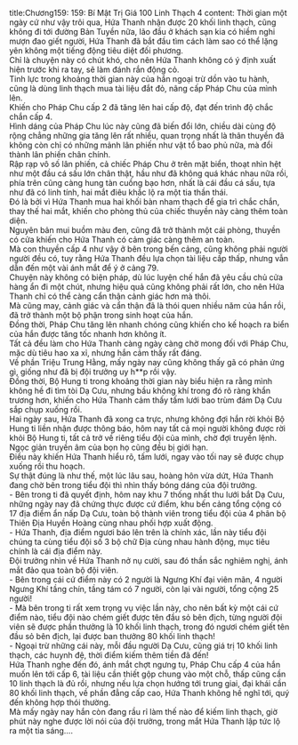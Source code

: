 title:Chương159: 159: Bí Mật Trị Giá 100 Linh Thạch 4
content:
Thời gian một ngày cứ như vậy trôi qua, Hứa Thanh nhận được 20 khối linh thạch, cũng không đi tới đường Bản Tuyền nữa, lão đầu ở khách sạn kia có hiềm nghi mượn đao giết người, Hứa Thanh đã bắt đầu tìm cách làm sao có thể lặng yên không một tiếng động tiêu diệt đối phương.<br>Chỉ là chuyện này có chút khó, cho nên Hứa Thanh không có ý định xuất hiện trước khi ra tay, sẽ làm đánh rắn động cỏ.<br>Tinh lực trong khoảng thời gian này của hắn ngoại trừ dồn vào tu hành, cũng là dùng linh thạch mua tài liệu đắt đỏ, nâng cấp Pháp Chu của mình lên.<br>Khiến cho Pháp Chu cấp 2 đã tăng lên hai cấp độ, đạt đến trình độ chắc chắn cấp 4.<br>Hình dáng của Pháp Chu lúc này cũng đã biến đổi lớn, chiều dài cùng độ rộng chẳng những gia tăng lên rất nhiều, quan trọng nhất là thân thuyền đã không còn chỉ có những mảnh lân phiến như vật tổ bao phủ nữa, mà đổi thành lân phiến chân chính.<br>Rập rạp vô số lân phiến, cả chiếc Pháp Chu ở trên mặt biển, thoạt nhìn hệt như một đầu cá sấu lớn chân thật, hầu như đã không quá khác nhau nữa rồi, phía trên cũng càng hung tàn cuồng bạo hơn, nhất là cái đầu cá sấu, tựa như đã có linh tính, hai mắt điêu khắc lộ ra một tia thần thái.<br>Đó là bởi vì Hứa Thanh mua hai khối bàn nham thạch để gia trì chắc chắn, thay thế hai mắt, khiến cho phòng thủ của chiếc thuyền này càng thêm toàn diện.<br>Nguyên bản mui buồm màu đen, cũng đã trở thành một cái phòng, thuyền có cửa khiến cho Hứa Thanh có cảm giác càng thêm an toàn.<br>Mà con thuyền cấp 4 như vậy ở bên trong bến cảng, cũng không phải người người đều có, tuy rằng Hứa Thanh đều lựa chọn tài liệu cấp thấp, nhưng vẫn dẫn đến một vài ánh mắt để ý ở cảng 79.<br>Chuyện này không có biện pháp, dù lúc luyện chế hắn đã yêu cầu chủ cửa hàng ẩn đi một chút, nhưng hiệu quả cũng không phải rất lớn, cho nên Hứa Thanh chỉ có thể càng cẩn thận cảnh giác hơn mà thôi.<br>Mà cũng may, cảnh giác và cẩn thận đã là thói quen nhiều năm của hắn rồi, đã trở thành một bộ phận trong sinh hoạt của hắn.<br>Đồng thời, Pháp Chu tăng lên nhanh chóng cũng khiến cho kế hoạch ra biển của hắn được tăng tốc nhanh hơn không ít.<br>Tất cả đều làm cho Hứa Thanh càng ngày càng chờ mong đối với Pháp Chu, mặc dù tiêu hao xa xỉ, nhưng hắn cảm thấy rất đáng.<br>Về phần Triệu Trung Hằng, mấy ngày nay cũng không thấy gã có phản ứng gì, giống như đã bị đội trưởng uy h**p rồi vậy.<br>Đồng thời, Bộ Hung ti trong khoảng thời gian này biểu hiện ra rằng mình không hề đi tìm tòi Dạ Cưu, nhưng bầu không khí trong đó rõ ràng khẩn trương hơn, khiến cho Hứa Thanh cảm thấy tấm lưới bao trùm đám Dạ Cưu sắp chụp xuống rồi.<br>Hai ngày sau, Hứa Thanh đã xong ca trực, nhưng không đợi hắn rời khỏi Bộ Hung ti liền nhận được thông báo, hôm nay tất cả mọi người không được rời khỏi Bộ Hung ti, tất cả trở về riêng tiểu đội của mình, chờ đợi truyền lệnh.<br>Ngọc giản truyền âm của bọn họ cũng đều bị giới hạn.<br>Điều này khiến Hứa Thanh hiểu rõ, tấm lưới, ngay vào tối nay sẽ được chụp xuống rồi thu hoạch.<br>Sự thật đúng là như thế, một lúc lâu sau, hoàng hôn vừa dứt, Hứa Thanh đang chờ bên trong tiểu đội thì nhìn thấy bóng dáng của đội trưởng.<br>- Bên trong ti đã quyết định, hôm nay khu 7 thống nhất thu lưới bắt Dạ Cưu, những ngày nay đã chứng thực được cứ điểm, khu bến cảng tổng cộng có 17 địa điểm ẩn nấp Dạ Cưu, toàn bộ thành viên trong tiểu đội của 4 phân bộ Thiên Địa Huyền Hoàng cùng nhau phối hợp xuất động.<br>- Hứa Thanh, địa điểm ngươi báo lên trên là chính xác, lần này tiểu đội chúng ta cùng tiểu đội số 3 bộ chữ Địa cùng nhau hành động, mục tiêu chính là cái địa điểm này.<br>Đội trưởng nhìn về Hứa Thanh nở nụ cười, sau đó thần sắc nghiêm nghị, ánh mắt đảo qua toàn bộ đội viên.<br>- Bên trong cái cứ điểm này có 2 người là Ngưng Khí đại viên mãn, 4 người Ngưng Khí tầng chín, tầng tám có 7 người, còn lại vài người, tổng cộng 25 người!<br>- Mà bên trong ti rất xem trọng vụ việc lần này, cho nên bất kỳ một cái cứ điểm nào, tiểu đội nào chém giết được tên đầu sỏ bên địch, từng người đội viên sẽ được phần thưởng là 10 khối linh thạch, trong đó ngươi chém giết tên đầu sỏ bên địch, lại được ban thưởng 80 khối linh thạch!<br>- Ngoại trừ những cái này, mỗi đầu người Dạ Cưu, cũng giá trị 10 khối linh thạch, các huynh đệ, thời điểm kiếm thêm tiền đã đến!<br>Hứa Thanh nghe đến đó, ánh mắt chợt ngưng tụ, Pháp Chu cấp 4 của hắn muốn lên tới cấp 6, tài liệu cần thiết gộp chung vào một chỗ, thấp cũng cần 10 linh thạch là đủ rồi, nhưng nếu lựa chọn hướng tới trung giai, đại khái cần 80 khối linh thạch, về phần đẳng cấp cao, Hứa Thanh không hề nghĩ tới, quý đến không hợp thói thường.<br>Mà mấy ngày nay hắn còn đang rầu rỉ làm thế nào để kiếm linh thạch, giờ phút này nghe được lời nói của đội trưởng, trong mắt Hứa Thanh lập tức lộ ra một tia sáng….<br>